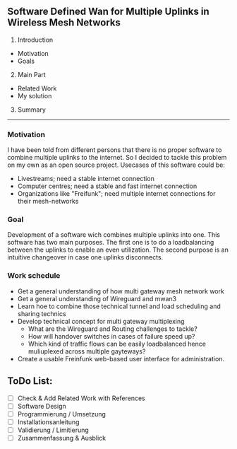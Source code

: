 ## Software Defined Wan for Multiple Uplinks in Wireless Mesh Networks

1. Introduction
  * Motivation
  * Goals
2. Main Part
  * Related Work
  * My solution
3. Summary

********************

### Motivation
I have been told from different persons that there is no proper software to combine multiple uplinks to the internet.
So I decided to tackle this problem on my own as an open source project.
Usecases of this software could be:
- Livestreams; need a stable internet connection
- Computer centres; need a stable and fast internet connection
- Organizations like "Freifunk"; need multiple internet connections for their mesh-networks

### Goal
Development of a software wich combines multiple uplinks into one.
This software has two main purposes. The first one is to do a loadbalancing between the uplinks to enable an even utilization.
The second purpose is an intuitive changeover in case one uplinks disconnects.

### Work schedule
- Get a general understanding of how multi gateway mesh network work
- Get a general understanding of Wireguard and mwan3
- Learn hoe to combine those technical tunnel and load scheduling and sharing technics
- Develop technical concept for multi gateway multiplexing
  - What are the Wireguard and Routing challenges to tackle?
  - How will handover switches in cases of failure speed up?
  - Which kind of traffic flows can be easily loadbalanced hence muliuplexed across multiple gayteways?
- Create a usable Freinfunk web-based user interface for administration.

## ToDo List:
- [ ] Check & Add Related Work with References
- [ ] Software Design
- [ ] Programmierung / Umsetzung
- [ ] Installationsanleitung
- [ ] Validierung / Limitierung
- [ ] Zusammenfassung & Ausblick
